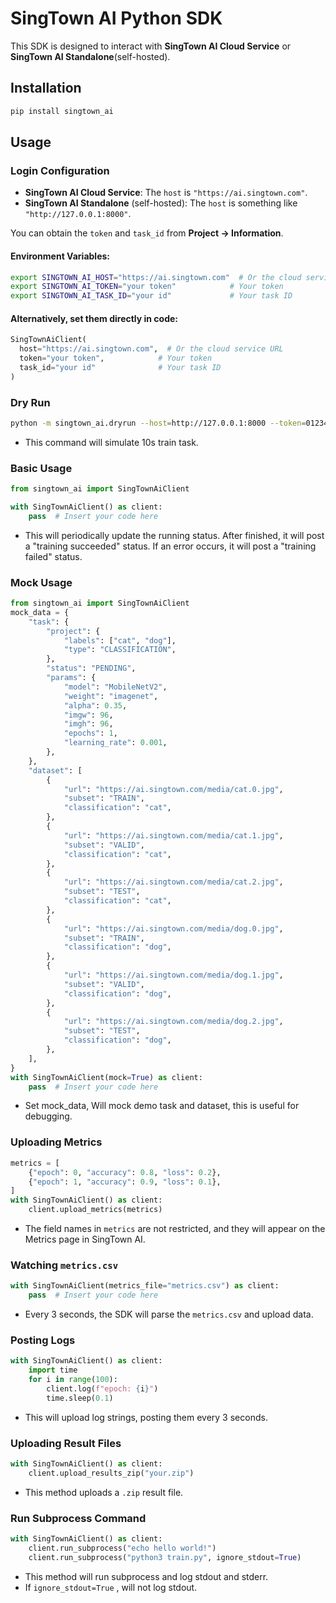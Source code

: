 # SingTown AI Python SDK

This SDK is designed to interact with **SingTown AI Cloud Service** or **SingTown AI Standalone**(self-hosted).

## Installation

```bash
pip install singtown_ai
```

## Usage

### Login Configuration

- **SingTown AI Cloud Service**: The `host` is `"https://ai.singtown.com"`.
- **SingTown AI Standalone** (self-hosted): The `host` is something like `"http://127.0.0.1:8000"`.

You can obtain the `token` and `task_id` from **Project -> Information**.

#### Environment Variables:

```bash
export SINGTOWN_AI_HOST="https://ai.singtown.com"  # Or the cloud service URL
export SINGTOWN_AI_TOKEN="your token"            # Your token
export SINGTOWN_AI_TASK_ID="your id"             # Your task ID
```

#### Alternatively, set them directly in code:

```python
SingTownAiClient(
  host="https://ai.singtown.com",  # Or the cloud service URL
  token="your token",            # Your token
  task_id="your id"              # Your task ID
)
```

### Dry Run

```bash
python -m singtown_ai.dryrun --host=http://127.0.0.1:8000 --token=012345 --task_id=1
```

- This command will simulate 10s train task.

### Basic Usage

```python
from singtown_ai import SingTownAiClient

with SingTownAiClient() as client:
    pass  # Insert your code here
```

- This will periodically update the running status. After finished, it will post a "training succeeded" status. If an error occurs, it will post a "training failed" status.

### Mock Usage

```python
from singtown_ai import SingTownAiClient
mock_data = {
    "task": {
        "project": {
            "labels": ["cat", "dog"],
            "type": "CLASSIFICATION",
        },
        "status": "PENDING",
        "params": {
            "model": "MobileNetV2",
            "weight": "imagenet",
            "alpha": 0.35,
            "imgw": 96,
            "imgh": 96,
            "epochs": 1,
            "learning_rate": 0.001,
        },
    },
    "dataset": [
        {
            "url": "https://ai.singtown.com/media/cat.0.jpg",
            "subset": "TRAIN",
            "classification": "cat",
        },
        {
            "url": "https://ai.singtown.com/media/cat.1.jpg",
            "subset": "VALID",
            "classification": "cat",
        },
        {
            "url": "https://ai.singtown.com/media/cat.2.jpg",
            "subset": "TEST",
            "classification": "cat",
        },
        {
            "url": "https://ai.singtown.com/media/dog.0.jpg",
            "subset": "TRAIN",
            "classification": "dog",
        },
        {
            "url": "https://ai.singtown.com/media/dog.1.jpg",
            "subset": "VALID",
            "classification": "dog",
        },
        {
            "url": "https://ai.singtown.com/media/dog.2.jpg",
            "subset": "TEST",
            "classification": "dog",
        },
    ],
}
with SingTownAiClient(mock=True) as client:
    pass  # Insert your code here
```

* Set mock_data, Will mock demo task and dataset, this is useful for debugging.

### Uploading Metrics

```python
metrics = [
    {"epoch": 0, "accuracy": 0.8, "loss": 0.2},
    {"epoch": 1, "accuracy": 0.9, "loss": 0.1},
]
with SingTownAiClient() as client:
    client.upload_metrics(metrics)
```

- The field names in `metrics` are not restricted, and they will appear on the Metrics page in SingTown AI.

### Watching `metrics.csv`

```python
with SingTownAiClient(metrics_file="metrics.csv") as client:
    pass  # Insert your code here
```

- Every 3 seconds, the SDK will parse the `metrics.csv` and upload data.

### Posting Logs

```python
with SingTownAiClient() as client:
    import time
    for i in range(100):
        client.log(f"epoch: {i}")
        time.sleep(0.1)
```

- This will upload log strings, posting them every 3 seconds.

### Uploading Result Files

```python
with SingTownAiClient() as client:
    client.upload_results_zip("your.zip")
```

- This method uploads a `.zip` result file.

### Run Subprocess Command

```python
with SingTownAiClient() as client:
    client.run_subprocess("echo hello world!")
    client.run_subprocess("python3 train.py", ignore_stdout=True)
```

- This method will run subprocess and log stdout and stderr.
- If `ignore_stdout=True` , will not log stdout.
